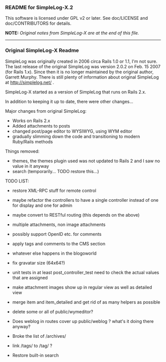 ### README for SimpleLog-X.2

This software is licensed under GPL v2 or later. See doc/LICENSE and doc/CONTRIBUTORS for details.

**NOTE:** _Original notes from SimpleLog-X are at the end of this file._


---
### Original SimpleLog-X Readme

SimpleLog was originally created in 2006 circa Rails 1.0 or 1.1, I'm not sure. 
The last release of the original SimpleLog was version 2.0.2 on Feb. 15 2007
(for Rails 1.x). Since then it is no longer maintained by the original author, Garrett Murphy.
There is still plenty of information about original SimpleLog at http://simplelog.net/ .

SimpleLog-X started as a version of SimpleLog that runs on Rails 2.x.

In addition to keeping it up to date, there were other changes...

Major changes from original SimpleLog:

 * Works on Rails 2.x
 * Added attachments to posts
 * changed post/page editor to WYSIWYG, using WYM editor
 * gradually slimming down the code and transitioning to modern Ruby/Rails methods

Things removed:

 * themes, the themes plugin used was not updated to Rails 2 and I saw no value in it anyway
 * search (temporarily... TODO restore this...)

TODO LIST:

 * restore XML-RPC stuff for remote control
 * maybe refactor the controllers to have a single controller instead of one for display and one for admin
 * maybe convert to RESTful routing (this depends on the above)
 * multiple attachments, non image attachments
 * possibly support OpenID etc. for comments
 * apply tags and comments to the CMS section
 * whatever else happens in the blogoworld

 * fix gravatar size (64x64?)
 * unit tests in at least post_controller_test need to check the actual values that are assigned
 * make attachment images show up in regular view as well as detailed view
 * merge item and item_detailed and get rid of as many helpers as possible
 * delete some or all of public/wymeditor?
 * Does weblog in routes cover up public/weblog ? what's it doing there anyway?

 * Broke the list of /archives/
 * link /tags/ to /tag/ ?

 * Restore built-in search
